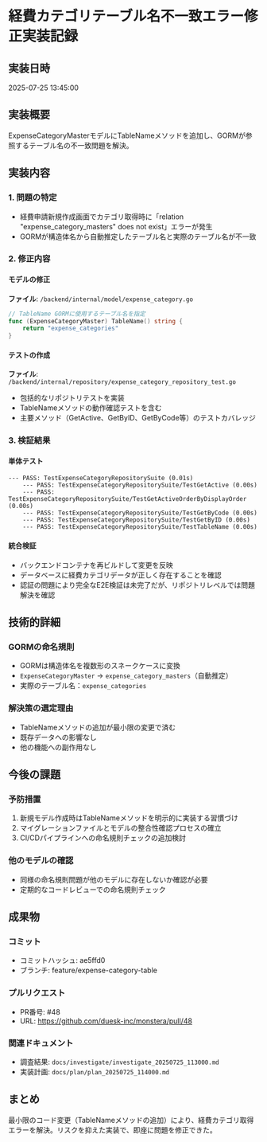 # 経費カテゴリテーブル名不一致エラー修正実装記録

## 実装日時
2025-07-25 13:45:00

## 実装概要
ExpenseCategoryMasterモデルにTableNameメソッドを追加し、GORMが参照するテーブル名の不一致問題を解決。

## 実装内容

### 1. 問題の特定
- 経費申請新規作成画面でカテゴリ取得時に「relation "expense_category_masters" does not exist」エラーが発生
- GORMが構造体名から自動推定したテーブル名と実際のテーブル名が不一致

### 2. 修正内容

#### モデルの修正
**ファイル**: `/backend/internal/model/expense_category.go`
```go
// TableName GORMに使用するテーブル名を指定
func (ExpenseCategoryMaster) TableName() string {
    return "expense_categories"
}
```

#### テストの作成
**ファイル**: `/backend/internal/repository/expense_category_repository_test.go`
- 包括的なリポジトリテストを実装
- TableNameメソッドの動作確認テストを含む
- 主要メソッド（GetActive、GetByID、GetByCode等）のテストカバレッジ

### 3. 検証結果

#### 単体テスト
```
--- PASS: TestExpenseCategoryRepositorySuite (0.01s)
    --- PASS: TestExpenseCategoryRepositorySuite/TestGetActive (0.00s)
    --- PASS: TestExpenseCategoryRepositorySuite/TestGetActiveOrderByDisplayOrder (0.00s)
    --- PASS: TestExpenseCategoryRepositorySuite/TestGetByCode (0.00s)
    --- PASS: TestExpenseCategoryRepositorySuite/TestGetByID (0.00s)
    --- PASS: TestExpenseCategoryRepositorySuite/TestTableName (0.00s)
```

#### 統合検証
- バックエンドコンテナを再ビルドして変更を反映
- データベースに経費カテゴリデータが正しく存在することを確認
- 認証の問題により完全なE2E検証は未完了だが、リポジトリレベルでは問題解決を確認

## 技術的詳細

### GORMの命名規則
- GORMは構造体名を複数形のスネークケースに変換
- `ExpenseCategoryMaster` → `expense_category_masters`（自動推定）
- 実際のテーブル名：`expense_categories`

### 解決策の選定理由
- TableNameメソッドの追加が最小限の変更で済む
- 既存データへの影響なし
- 他の機能への副作用なし

## 今後の課題

### 予防措置
1. 新規モデル作成時はTableNameメソッドを明示的に実装する習慣づけ
2. マイグレーションファイルとモデルの整合性確認プロセスの確立
3. CI/CDパイプラインへの命名規則チェックの追加検討

### 他のモデルの確認
- 同様の命名規則問題が他のモデルに存在しないか確認が必要
- 定期的なコードレビューでの命名規則チェック

## 成果物

### コミット
- コミットハッシュ: ae5ffd0
- ブランチ: feature/expense-category-table

### プルリクエスト
- PR番号: #48
- URL: https://github.com/duesk-inc/monstera/pull/48

### 関連ドキュメント
- 調査結果: `docs/investigate/investigate_20250725_113000.md`
- 実装計画: `docs/plan/plan_20250725_114000.md`

## まとめ
最小限のコード変更（TableNameメソッドの追加）により、経費カテゴリ取得エラーを解決。リスクを抑えた実装で、即座に問題を修正できた。